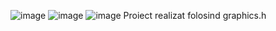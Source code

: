 ![image](https://github.com/user-attachments/assets/2ef6c6ca-626a-4511-9ddc-465db2ed8d2b)
![image](https://github.com/user-attachments/assets/381b6f52-2087-40fd-a2b1-5e28e7d4fc5c)
![image](https://github.com/user-attachments/assets/973f96ae-d59e-46b3-b1f2-d139f4da75f9)
Proiect realizat folosind graphics.h
